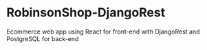 # RobinsonShop-DjangoRest
Ecommerce web app using React for front-end with DjangoRest and PostgreSQL for back-end 
